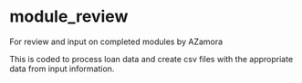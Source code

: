 # module_review
For review and input on completed modules by AZamora

This is coded to process loan data and create csv files with the appropriate data from input information.
